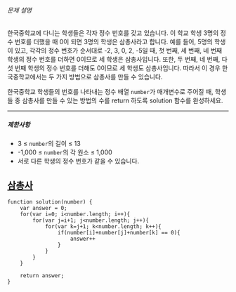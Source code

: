 


###### 문제 설명

한국중학교에 다니는 학생들은 각자 정수 번호를 갖고 있습니다. 이 학교 학생 3명의 정수 번호를 더했을 때 0이 되면 3명의 학생은 삼총사라고 합니다. 예를 들어, 5명의 학생이 있고, 각각의 정수 번호가 순서대로 -2, 3, 0, 2, -5일 때, 첫 번째, 세 번째, 네 번째 학생의 정수 번호를 더하면 0이므로 세 학생은 삼총사입니다. 또한, 두 번째, 네 번째, 다섯 번째 학생의 정수 번호를 더해도 0이므로 세 학생도 삼총사입니다. 따라서 이 경우 한국중학교에서는 두 가지 방법으로 삼총사를 만들 수 있습니다.

한국중학교 학생들의 번호를 나타내는 정수 배열 `number`가 매개변수로 주어질 때, 학생들 중 삼총사를 만들 수 있는 방법의 수를 return 하도록 solution 함수를 완성하세요.

---

##### 제한사항

-   3 ≤ `number`의 길이 ≤ 13
-   -1,000 ≤ `number`의 각 원소 ≤ 1,000
-   서로 다른 학생의 정수 번호가 같을 수 있습니다.

## [삼총사](https://school.programmers.co.kr/learn/courses/30/lessons/131705)

~~~~ Js
function solution(number) {
    var answer = 0;
    for(var i=0; i<number.length; i++){
        for(var j=i+1; j<number.length; j++){
            for(var k=j+1; k<number.length; k++){
                if(number[i]+number[j]+number[k] == 0){
                    answer++
                }   
            }   
        }    
    }

    return answer;
}
~~~~
